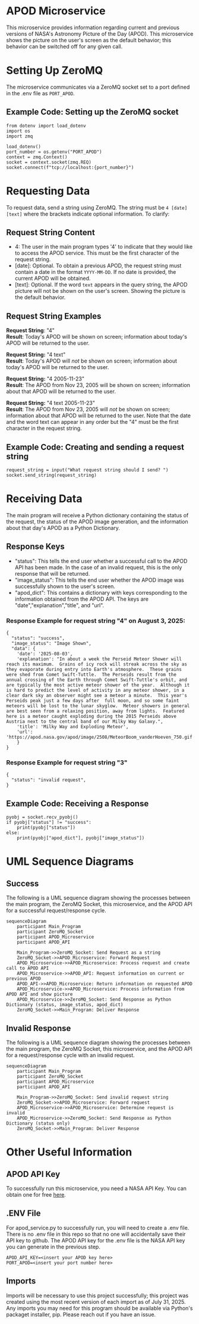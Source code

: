 # APOD Microservice
This microservice provides information regarding current and previous versions of NASA's Astronomy Picture of the Day (APOD). This microservice shows the picture on the user's screen as the default behavior; this behavior can be switched off for any given call. 

# Setting Up ZeroMQ
The microservice communicates via a ZeroMQ socket set to a port defined in the .env file as `PORT_APOD`.

## Example Code: Setting up the ZeroMQ socket
```
from dotenv import load_dotenv
import os
import zmq

load_dotenv()
port_number = os.getenv("PORT_APOD")
context = zmq.Context()
socket = context.socket(zmq.REQ) 
socket.connect(f"tcp://localhost:{port_number}")
```

# Requesting Data
To request data, send a string using ZeroMQ. The string must be `4 [date] [text]` where the brackets indicate optional information. To clarify:

## Request String Content
* 4: The user in the main program types '4' to indicate that they would like to access the APOD service. This must be the first character of the request string.
* \[date\]: Optional. To obtain a previous APOD, the request string must contain a date in the format `YYYY-MM-DD`. If no date is provided, the current APOD will be obtained.
* \[text\]: Optional. If the word `text` appears in the query string, the APOD picture will not be shown on the user's screen. Showing the picture is the default behavior.

## Request String Examples
**Request String**: "4"  
**Result**: Today's APOD will be shown on screen; information about today's APOD will be returned to the user. 

**Request String:** "4 text"  
**Result**: Today's APOD will *not* be shown on screen; information about today's APOD will be returned to the user. 

**Request String:** "4 2005-11-23"  
**Result**: The APOD from Nov 23, 2005 will be shown on screen; information about that APOD will be returned to the user. 

**Request String:** "4 text 2005-11-23"  
**Result**: The APOD from Nov 23, 2005 will *not* be shown on screen; information about that APOD will be returned to the user. Note that the date and the word text can appear in any order but the "4" must be the first character in the request string.

## Example Code: Creating and sending a request string
```
request_string = input("What request string should I send? ")
socket.send_string(request_string)
```

# Receiving Data
The main program will receive a Python dictionary containing the status of the request, the status of the APOD image generation, and the information about that day's APOD as a Python Dictionary.

## Response Keys
* "status": This tells the end user whether a successful call to the APOD API has been made. In the case of an invalid request, this is the only response that will be returned.
* "image_status": This tells the end user whether the APOD image was successfully shown to the user's screen.
* "apod_dict": This contains a dictionary with keys corresponding to the information obtained from the APOD API. The keys are "date","explanation","title", and "url".

### Response Example for request string "4" on August 3, 2025:  
```
{
  "status": "success",
  "image_status": "Image Shown",
  "data": {
    'date': '2025-08-03', 
    'explanation': "In about a week the Perseid Meteor Shower will reach its maximum.  Grains of icy rock will streak across the sky as they evaporate during entry into Earth's atmosphere.  These grains were shed from Comet Swift-Tuttle.  The Perseids result from the annual crossing of the Earth through Comet Swift-Tuttle's orbit, and are typically the most active meteor shower of the year.  Although it is hard to predict the level of activity in any meteor shower, in a clear dark sky an observer might see a meteor a minute.  This year's Perseids peak just a few days after  full moon, and so some faint meteors will be lost to the lunar skyglow.  Meteor showers in general are best seen from a relaxing position, away from lights.  Featured here is a meteor caught exploding during the 2015 Perseids above Austria next to the central band of our Milky Way Galaxy.", 
    'title': 'Milky Way and Exploding Meteor', 
    'url': 'https://apod.nasa.gov/apod/image/2508/MeteorBoom_vanderHoeven_750.gif'
    }
}
```
### Response Example for request string "3"
```
{
  "status": "invalid request",
}
```

## Example Code: Receiving a Response
```
pyobj = socket.recv_pyobj()
if pyobj["status"] != "success":
    print(pyobj["status"])
else:
    print(pyobj["apod_dict"], pyobj["image_status"])
```
# UML Sequence Diagrams
## Success
The following is a UML sequence diagram showing the processes between the main program, the ZeroMQ Socket, this microservice, and the APOD API for a successful request/response cycle. 
```mermaid
sequenceDiagram
    participant Main_Program
    participant ZeroMQ_Socket
    participant APOD_Microservice
    participant APOD_API
    
    Main_Program->>ZeroMQ_Socket: Send Request as a string
    ZeroMQ_Socket->>APOD_Microservice: Forward Request
    APOD_Microservice->>APOD_Microservice: Process request and create call to APOD API
    APOD_Microservice->>APOD_API: Request information on current or previous APOD
    APOD_API->>APOD_Microservice: Return information on requested APOD
    APOD_Microservice->>APOD_Microservice: Process information from APOD API and show picture
    APOD_Microservice->>ZeroMQ_Socket: Send Response as Python Dictionary (status, image_status, apod_dict)
    ZeroMQ_Socket->>Main_Program: Deliver Response
```
## Invalid Response

The following is a UML sequence diagram showing the processes between the main program, the ZeroMQ Socket, this microservice, and the APOD API for a request/response cycle with an invalid request. 
```mermaid
sequenceDiagram
    participant Main_Program
    participant ZeroMQ_Socket
    participant APOD_Microservice
    participant APOD_API
    
    Main_Program->>ZeroMQ_Socket: Send invalid request string
    ZeroMQ_Socket->>APOD_Microservice: Forward request
    APOD_Microservice->>APOD_Microservice: Determine request is invalid
    APOD_Microservice->>ZeroMQ_Socket: Send Response as Python Dictionary (status only)
    ZeroMQ_Socket->>Main_Program: Deliver Response
```


# Other Useful Information 

## APOD API Key
To successfully run this microservice, you need a NASA API Key. You can obtain one for free [here](https://api.nasa.gov/).

## .ENV File
For apod_service.py to successfully run, you will need to create a .env file. There is no .env file in this repo so that no one will accidentally save their API key to github. The APOD API key for the .env file is the NASA API key you can generate in the previous step. 
```
APOD_API_KEY=<insert your APOD key here>
PORT_APOD=<insert your port number here>
```

## Imports
Imports will be necessary to use this project successfully; this project was created using the most recent version of each import as of July 31, 2025. Any imports you may need for this program should be available via Python's packaget installer, pip. Please reach out if you have an issue.
